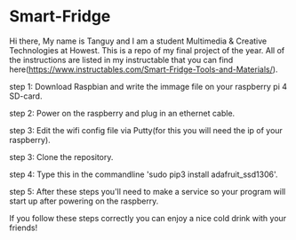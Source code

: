 # Smart-Fridge

Hi there, My name is Tanguy and I am a student Multimedia & Creative Technologies at Howest. This is a repo of my final project of the year. All of the instructions are listed in my instructable that you can find here(https://www.instructables.com/Smart-Fridge-Tools-and-Materials/).


step 1: Download Raspbian and write the immage file on your raspberry pi 4 SD-card.

step 2: Power on the raspberry and plug in an ethernet cable.

step 3: Edit the wifi config file via Putty(for this you will need the ip of your raspberry).

step 3: Clone the repository.

step 4: Type this in the commandline 'sudo pip3 install adafruit_ssd1306'.

step 5: After these steps you'll need to make a service so your program will start up after powering on the raspberry.


If you follow these steps correctly you can enjoy a nice cold drink with your friends!
